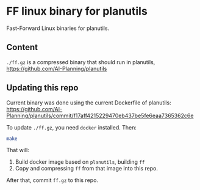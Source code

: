 # FF linux binary for planutils

Fast-Forward Linux binaries for planutils.

## Content

`./ff.gz` is a compressed binary that should run in planutils, https://github.com/AI-Planning/planutils

## Updating this repo

Current binary was done using the current Dockerfile of planutils:
https://github.com/AI-Planning/planutils/commit/f17aff4215229470eb437be5fe6eaa7365362c6e

To update `./ff.gz`, you need `docker` installed. Then:
```bash
make
```

That will:

1. Build docker image based on `planutils`, building `ff`
2. Copy and compressing `ff` from that image into this repo.

After that, commit `ff.gz` to this repo.